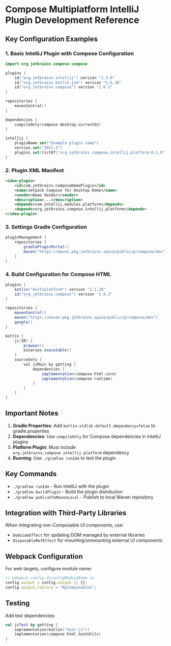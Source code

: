 # Compose Multiplatform IntelliJ Plugin Development Reference

## Key Configuration Examples

### 1. Basic IntelliJ Plugin with Compose Configuration

```kotlin
import org.jetbrains.compose.compose

plugins {
    id("org.jetbrains.intellij") version "1.3.0"
    id("org.jetbrains.kotlin.jvm") version "1.6.10"
    id("org.jetbrains.compose") version "1.0.1"
}

repositories {
    mavenCentral()
}

dependencies {
    compileOnly(compose.desktop.currentOs)
}

intellij {
    pluginName.set("Example plugin name")
    version.set("2021.3")
    plugins.set(listOf("org.jetbrains.compose.intellij.platform:0.1.0"))
}
```

### 2. Plugin XML Manifest

```xml
<idea-plugin>
    <id>com.jetbrains.ComposeDemoPlugin</id>
    <name>Jetpack Compose for Desktop Demo</name>
    <vendor>Demo Vendor</vendor>
    <description>...</description>
    <depends>com.intellij.modules.platform</depends>
    <depends>org.jetbrains.compose.intellij.platform</depends>
</idea-plugin>
```

### 3. Settings Gradle Configuration

```gradle
pluginManagement {
    repositories {
        gradlePluginPortal()
        maven("https://maven.pkg.jetbrains.space/public/p/compose/dev")
    }
}
```

### 4. Build Configuration for Compose HTML

```gradle
plugins {
    kotlin("multiplatform") version "2.1.20"
    id("org.jetbrains.compose") version "1.8.2"
}

repositories {
    mavenCentral()
    maven("https://maven.pkg.jetbrains.space/public/p/compose/dev")
    google()
}

kotlin {
    js(IR) {
        browser()
        binaries.executable()
    }
    sourceSets {
        val jsMain by getting {
            dependencies {
                implementation(compose.html.core)
                implementation(compose.runtime)
            }
        }
    }
}
```

## Important Notes

1. **Gradle Properties**: Add `kotlin.stdlib.default.dependency=false` to gradle.properties
2. **Dependencies**: Use `compileOnly` for Compose dependencies in IntelliJ plugins
3. **Platform Plugin**: Must include `org.jetbrains.compose.intellij.platform` dependency
4. **Running**: Use `./gradlew runIde` to test the plugin

## Key Commands

- `./gradlew runIde` - Run IntelliJ with the plugin
- `./gradlew buildPlugin` - Build the plugin distribution
- `./gradlew publishToMavenLocal` - Publish to local Maven repository

## Integration with Third-Party Libraries

When integrating non-Composable UI components, use:
- `DomSideEffect` for updating DOM managed by external libraries
- `DisposableRefEffect` for mounting/unmounting external UI components

## Webpack Configuration

For web targets, configure module name:
```javascript
// webpack.config.d/configModuleName.js
config.output = config.output || {};
config.output.library = "MyComposables";
```

## Testing

Add test dependencies:
```kotlin
val jsTest by getting {
    implementation(kotlin("test-js"))
    implementation(compose.html.testUtils)
}
```